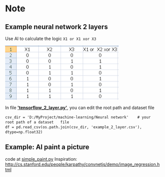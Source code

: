 # Note

## Example neural network 2 layers

Use AI to calculate the logic `X1 or X1 xor X3`

![dataset_logic.PNG](images/dataset_logic.PNG)

In file [__'tensorflow_2_layer.py'__](tensorflow_2_layer.py), you can edit the root path and dataset file 

```
csv_dir = 'D:/MyProject/machine-learning/Neural network' 	# your root path of a dataset	file		
df = pd.read_csv(os.path.join(csv_dir, 'example_2_layer.csv'), dtype=np.float32) 
```

## Example: AI paint a picture

code at [simple_paint.py](simple_paint.py)
Inspiration: http://cs.stanford.edu/people/karpathy/convnetjs/demo/image_regression.html

